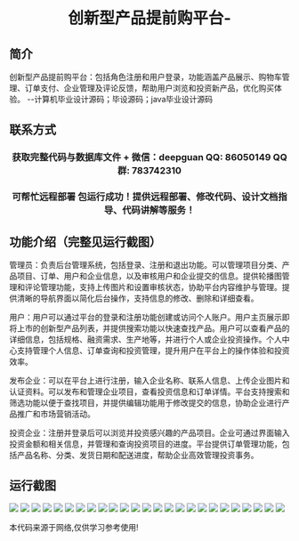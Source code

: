 <p><h1 align="center">创新型产品提前购平台-</h1></p>

## 简介
创新型产品提前购平台：包括角色注册和用户登录，功能涵盖产品展示、购物车管理、订单支付、企业管理及评论反馈，帮助用户浏览和投资新产品，优化购买体验。    --计算机毕业设计源码；毕设源码；java毕业设计源码


## 联系方式
<p><h3 align="center">获取完整代码与数据库文件 + 微信：deepguan QQ: 86050149 QQ群: 783742310</h3></p>
<p><h3 align="center">可帮忙远程部署 包运行成功！提供远程部署、修改代码、设计文档指导、代码讲解等服务！</h3></p>

## 功能介绍（完整见运行截图）
管理员：负责后台管理系统，包括登录、注册和退出功能。可以管理项目分类、产品项目、订单、用户和企业信息，以及审核用户和企业提交的信息。提供轮播图管理和评论管理功能，支持上传图片和设置审核状态，协助平台内容维护与管理。提供清晰的导航界面以简化后台操作，支持信息的修改、删除和详细查看。

用户：用户可以通过平台的登录和注册功能创建或访问个人账户。用户主页展示即将上市的创新型产品列表，并提供搜索功能以快速查找产品。用户可以查看产品的详细信息，包括规格、融资需求、生产地等，并进行个人或企业投资操作。个人中心支持管理个人信息、订单查询和投资管理，提升用户在平台上的操作体验和投资效率。

发布企业：可以在平台上进行注册，输入企业名称、联系人信息、上传企业图片和认证资料。可以发布和管理企业项目，查看投资信息和订单详情。平台支持搜索和筛选功能以便于查找项目，并提供编辑功能用于修改提交的信息，协助企业进行产品推广和市场营销活动。

投资企业：注册并登录后可以浏览并投资感兴趣的产品项目。企业可通过界面输入投资金额和相关信息，并管理和查询投资项目的进度。平台提供订单管理功能，包括产品名称、分类、发货日期和配送进度，帮助企业高效管理投资事务。


## 运行截图
![](img/001.jpg)
![](img/002.jpg)
![](img/003.jpg)
![](img/004.jpg)
![](img/005.jpg)
![](img/006.jpg)
![](img/007.jpg)
![](img/008.jpg)
![](img/009.jpg)
![](img/010.jpg)
![](img/011.jpg)
![](img/012.jpg)
![](img/013.jpg)
![](img/014.jpg)
![](img/015.jpg)
![](img/016.jpg)
![](img/017.jpg)
![](img/018.jpg)
![](img/019.jpg)
![](img/020.jpg)
![](img/021.jpg)
![](img/022.jpg)
![](img/023.jpg)
![](img/024.jpg)
![](img/025.jpg)

<p>本代码来源于网络,仅供学习参考使用!</p>
